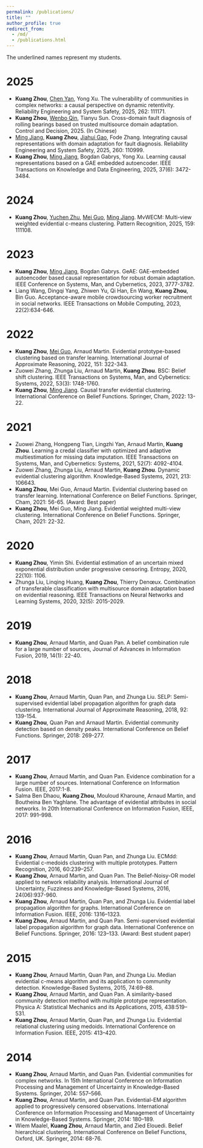 ```yaml
---
permalink: /publications/
title: ""
author_profile: true
redirect_from: 
  - /md/
  - /publications.html
---
```


The underlined names represent my students.

# 2025

- **Kuang Zhou**, <u>Chen Yan</u>, Yong Xu. The vulnerability of communities in complex networks: a causal perspective on dynamic retentivity. Reliability Engineering and System Safety, 2025, 262: 111171.
- **Kuang Zhou**, <u>Wenbo Qin</u>, Tianyu Sun. Cross-domain fault diagnosis of rolling bearings based on trusted multisource domain adaptation. Control and Decision, 2025. (In Chinese)
- <u>Ming Jiang</u>, **Kuang Zhou**, <u>Jiahui Gao</u>, Fode Zhang. Integrating causal representations with domain adaptation for fault diagnosis. Reliability Engineering and System Safety, 2025, 260: 110999. 
- **Kuang Zhou**, <u>Ming Jiang</u>, Bogdan Gabrys, Yong Xu. Learning causal representations based on a GAE embedded autoencoder. IEEE Transactions on Knowledge and Data Engineering, 2025, 37(6): 3472-3484. 

# 2024 

- **Kuang Zhou**, <u>Yuchen Zhu</u>, <u>Mei Guo</u>, <u>Ming Jiang</u>. MvWECM: Multi-view weighted evidential c-means clustering. Pattern Recognition, 2025, 159: 111108.

# 2023

- **Kuang Zhou**, <u>Ming Jiang</u>, Bogdan Gabrys. GeAE: GAE-embedded autoencoder based causal representation for robust domain adaptation. IEEE Conference on Systems, Man, and Cybernetics, 2023, 3777-3782.
- Liang Wang, Dingqi Yang, Zhiwen Yu, Qi Han, En Wang, **Kuang Zhou**, Bin Guo. Acceptance-aware mobile crowdsourcing worker recruitment in social networks. IEEE Transactions on Mobile Computing, 2023, 22(2):634-646.

# 2022

- **Kuang Zhou**, <u>Mei Guo</u>, Arnaud Martin. Evidential prototype-based clustering based on transfer learning. International Journal of Approximate Reasoning, 2022, 151: 322-343. 
- Zuowei Zhang, Zhunga Liu, Arnaud Martin, **Kuang Zhou**. BSC: Belief shift clustering. IEEE Transactions on Systems, Man, and Cybernetics: Systems, 2022, 53(3): 1748-1760.
- **Kuang Zhou**, <u>Ming Jiang</u>. Causal transfer evidential clustering. International Conference on Belief Functions. Springer, Cham, 2022: 13-22.

# 2021

- Zuowei Zhang, Hongpeng Tian, Lingzhi Yan, Arnaud Martin, **Kuang Zhou**. Learning a credal classifier with optimized and adaptive multiestimation for missing data imputation. IEEE Transactions on Systems, Man, and Cybernetics: Systems, 2021, 52(7): 4092-4104.
- Zuowei Zhang, Zhunga Liu, Arnaud Martin, **Kuang Zhou**. Dynamic evidential clustering algorithm. Knowledge-Based Systems, 2021, 213: 106643.
- **Kuang Zhou**, Mei Guo, Arnaud Martin. Evidential clustering based on transfer learning. International Conference on Belief Functions. Springer, Cham, 2021: 56-65. (Award: Best paper)
- **Kuang Zhou**, Mei Guo, Ming Jiang. Evidential weighted multi-view clustering. International Conference on Belief Functions. Springer, Cham, 2021: 22-32.

# 2020

- **Kuang Zhou**, Yimin Shi. Evidential estimation of an uncertain mixed exponential distribution under progressive censoring. Entropy, 2020, 22(10): 1106.
- Zhunga Liu, Linqing Huang, **Kuang Zhou**, Thierry Denœux. Combination of transferable classification with multisource domain adaptation based on evidential reasoning. IEEE Transactions on Neural Networks and Learning Systems, 2020, 32(5): 2015-2029.

# 2019

- **Kuang Zhou**, Arnaud Martin, and Quan Pan. A belief combination rule for a large number of sources, Journal of Advances in Information Fusion, 2019, 14(1): 22-40.

# 2018

- **Kuang Zhou**, Arnaud Martin, Quan Pan, and Zhunga Liu. SELP: Semi-supervised evidential label propagation algorithm for graph data clustering. International Journal of Approximate Reasoning, 2018, 92: 139-154.
- **Kuang Zhou**, Quan Pan and Arnaud Martin. Evidential community detection based on density peaks. International Conference on Belief Functions. Springer, 2018: 269-277.


# 2017

- **Kuang Zhou**, Arnaud Martin, and Quan Pan. Evidence combination for a large number of sources. International Conference on Information Fusion. IEEE, 2017:1-8.
- Salma Ben Dhaou, **Kuang Zhou**, Mouloud Kharoune, Arnaud Martin, and Boutheina Ben Yaghlane. The advantage of evidential attributes in social networks. In 20th International Conference on Information Fusion, IEEE, 2017: 991–998.

# 2016

- **Kuang Zhou**, Arnaud Martin, Quan Pan, and Zhunga Liu. ECMdd: Evidential c-medoids clustering with multiple prototypes. Pattern Recognition, 2016, 60:239–257.
- **Kuang Zhou**, Arnaud Martin, and Quan Pan. The Belief-Noisy-OR model applied to network reliability analysis. International Journal of Uncertainty, Fuzziness and Knowledge-Based Systems, 2016, 24(06):937-960.
- **Kuang Zhou**, Arnaud Martin, Quan Pan, and Zhunga Liu. Evidential label propagation algorithm for graphs. International Conference on Information Fusion. IEEE, 2016: 1316–1323.
- **Kuang Zhou**, Arnaud Martin, and Quan Pan. Semi-supervised evidential label propagation algorithm for graph data. International Conference on Belief Functions. Springer, 2016: 123–133. (Award: Best student paper)

# 2015

- **Kuang Zhou**, Arnaud Martin, Quan Pan, and Zhunga Liu. Median evidential c-means algorithm and its application to community detection. Knowledge-Based Systems, 2015, 74:69–88.
- **Kuang Zhou**, Arnaud Martin, and Quan Pan. A similarity-based community detection method with multiple prototype representation. Physica A: Statistical Mechanics and its Applications, 2015, 438:519–531.
- **Kuang Zhou**, Arnaud Martin, Quan Pan, and Zhunga Liu. Evidential relational clustering using medoids. International Conference on Information Fusion. IEEE, 2015: 413–420.

# 2014

- **Kuang Zhou**, Arnaud Martin, and Quan Pan. Evidential communities for complex networks. In 15th International Conference on Information Processing and Management of Uncertainty in Knowledge-Based Systems. Springer, 2014: 557–566.
- **Kuang Zhou**, Arnaud Martin, and Quan Pan. Evidential-EM algorithm applied to progressively censored observations. International Conference on Information Processing and Management of Uncertainty in Knowledge-Based Systems. Springer, 2014: 180–189.
- Wiem Maalel, **Kuang Zhou**, Arnaud Martin, and Zied Elouedi. Belief hierarchical clustering. International Conference on Belief Functions, Oxford, UK. Springer, 2014: 68-76.



